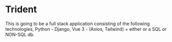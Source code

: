 # Trident

This is going to be a full stack application consisting of the following technologies, Python - Django, Vue 3 - (Axios, Tailwind) + either or a SQL or NON-SQL db. 
